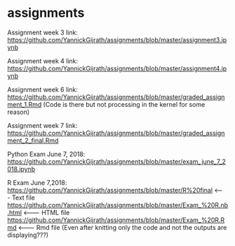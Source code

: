 # assignments
Assignment week 3 link: https://github.com/YannickGijrath/assignments/blob/master/assignment3.ipynb

Assignment week 4 link: https://github.com/YannickGijrath/assignments/blob/master/assignment4.ipynb

Assignment week 6 link: https://github.com/YannickGijrath/assignments/blob/master/graded_assignment_1.Rmd
(Code is there but not processing in the kernel for some reason)

Assignment week 7 link: https://github.com/YannickGijrath/assignments/blob/master/graded_assignment_2_final.Rmd

Python Exam June 7, 2018: https://github.com/YannickGijrath/assignments/blob/master/exam_june_7_2018.ipynb

R Exam June 7,2018: https://github.com/YannickGijrath/assignments/blob/master/R%20final <--- Text file
https://github.com/YannickGijrath/assignments/blob/master/Exam_%20R.nb.html  <--- HTML file
https://github.com/YannickGijrath/assignments/blob/master/Exam_%20R.Rmd <--- Rmd file
(Even after knitting only the code and not the outputs are displaying???)
